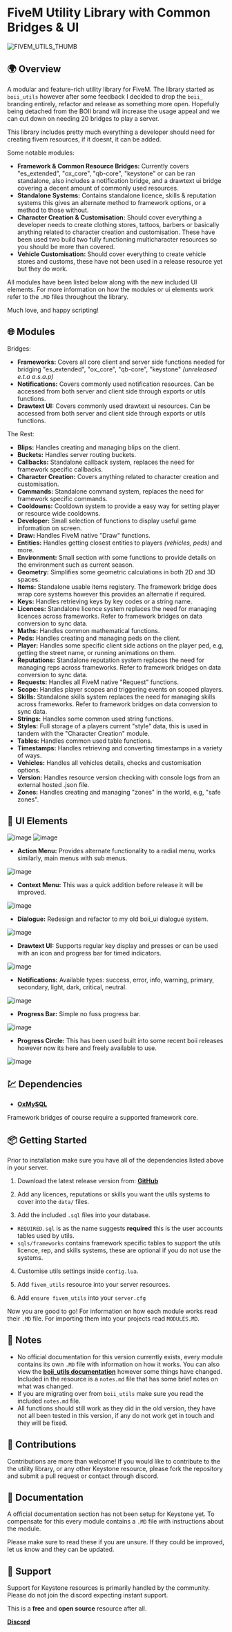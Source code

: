 # FiveM Utility Library with Common Bridges & UI

![FIVEM_UTILS_THUMB](https://github.com/user-attachments/assets/46ce9970-9a8a-4d10-b19a-2cb4bfaaec18)

## 🌍 Overview

A modular and feature-rich utility library for FiveM.
The library started as `boii_utils` however after some feedback I decided to drop the `boii_` branding entirely, refactor and release as something more open.
Hopefully being detached from the BOII brand will increase the usage appeal and we can cut down on needing 20 bridges to play a server.

This library includes pretty much everything a developer should need for creating fivem resources, if it doesnt, it can be added.

Some notable modules: 

- **Framework & Common Resource Bridges:** Currently covers "es_extended", "ox_core", "qb-core", "keystone" or can be ran standalone, also includes a notification bridge, and a drawtext ui bridge covering a decent amount of commonly used resources.
- **Standalone Systems:** Contains standalone licence, skills & reputation systems this gives an alternate method to framework options, or a method to those without.
- **Character Creation & Customisation:** Should cover everything a developer needs to create clothing stores, tattoos, barbers or basically anything related to character creation and customisation. These have been used two build two fully functioning multicharacter resources so you should be more than covered.
- **Vehicle Customisation:** Should cover everything to create vehicle stores and customs, these have not been used in a release resource yet but they do work.

All modules have been listed below along with the new included UI elements.
For more information on how the modules or ui elements work refer to the `.MD` files throughout the library.

Much love, and happy scripting!

## 🌐 Modules

Bridges: 
- **Frameworks:** Covers all core client and server side functions needed for bridging "es_extended", "ox_core", "qb-core", "keystone" *(unreleased e.t.a a.s.a.p)* 
- **Notifications:** Covers commonly used notification resources. Can be accessed from both server and client side through exports or utils functions.
- **Drawtext UI:** Covers commonly used drawtext ui resources. Can be accessed from both server and client side through exports or utils functions.

The Rest:
- **Blips:** Handles creating and managing blips on the client.
- **Buckets:** Handles server routing buckets.
- **Callbacks:** Standalone callback system, replaces the need for framework specific callbacks.
- **Character Creation:** Covers anything related to character creation and customisation.
- **Commands:** Standalone command system, replaces the need for framework specific commands.
- **Cooldowns:** Cooldown system to provide a easy way for setting player or resource wide cooldowns.
- **Developer:** Small selection of functions to display useful game information on screen.
- **Draw:** Handles FiveM native "Draw" functions.
- **Entities:** Handles getting closest entities to players *(vehicles, peds)* and more.
- **Environment:** Small section with some functions to provide details on the environment such as current season.
- **Geometry:** Simplifies some geometric calculations in both 2D and 3D spaces.
- **Items:** Standalone usable items registery. The framework bridge does wrap core systems however this provides an alternatie if required.
- **Keys:** Handles retrieving keys by key codes or a string name.
- **Licences:** Standalone licence system replaces the need for managing licences across frameworks. Refer to framework bridges on data conversion to sync data.
- **Maths:** Handles common mathematical functions.
- **Peds:** Handles creating and managing peds on the client.
- **Player:** Handles some specific client side actions on the player ped, e.g, getting the street name, or running animations on them.
- **Reputations:** Standalone reputation system replaces the need for managing reps across frameworks. Refer to framework bridges on data conversion to sync data.
- **Requests:** Handles all FiveM native "Request" functions.
- **Scope:** Handles player scopes and triggering events on scoped players.
- **Skills:** Standalone skills system replaces the need for managing skills across frameworks. Refer to framework bridges on data conversion to sync data.
- **Strings:** Handles some common used string functions.
- **Styles:** Full storage of a players current "style" data, this is used in tandem with the "Character Creation" module.
- **Tables:** Handles common used table functions.
- **Timestamps:** Handles retrieving and converting timestamps in a variety of ways.
- **Vehicles:** Handles all vehicles details, checks and customisation options.
- **Version:** Handles resource version checking with console logs from an external hosted .json file.
- **Zones:** Handles creating and managing "zones" in the world, e.g, "safe zones".

## 🎨 UI Elements

![image](https://i.imgur.com/1e0kaDk.png)
![image](https://i.imgur.com/VUzYEWr.png)

- **Action Menu:** Provides alternate functionality to a radial menu, works similarly, main menus with sub menus.

![image](https://i.imgur.com/9kETuxU.png)

- **Context Menu:** This was a quick addition before release it will be improved.

![image](https://i.imgur.com/QAWU3eM.png)

- **Dialogue:** Redesign and refactor to my old boii_ui dialogue system.

![image](https://i.imgur.com/0ft6MER.png)

- **Drawtext UI:** Supports regular key display and presses or can be used with an icon and progress bar for timed indicators.

![image](https://i.imgur.com/iseGgKq.png)

- **Notifications:** Available types: success, error, info, warning, primary, secondary, light, dark, critical, neutral.

![image](https://i.imgur.com/2Eo6cVk.png)

- **Progress Bar:** Simple no fuss progress bar.

![image](https://i.imgur.com/6PbQsqm.png)

- **Progress Circle:** This has been used built into some recent boii releases however now its here and freely available to use.

![image](https://i.imgur.com/f1GLUyJ.png)

## 💹 Dependencies

- **[OxMySQL](https://github.com/overextended/oxmysql/releases/tag/v2.12.0)**

Framework bridges of course require a supported framework core.

## 📦 Getting Started

Prior to installation make sure you have all of the dependencies listed above in your server.

1. Download the latest release version from: **[GitHub](https://github.com/keystonehub/fivem_utils/releases)**

2. Add any licences, reputations or skills you want the utils systems to cover into the `data/` files.

3. Add the included `.sql` files into your database.
- `REQUIRED.sql` is as the name suggests **required** this is the user accounts tables used by utils.
- `sqls/frameworks` contains framework specific tables to support the utils licence, rep, and skills systems, these are optional if you do not use the systems.

4. Customise utils settings inside `config.lua`.

5. Add `fivem_utils` resource into your server resources.

6. Add `ensure fivem_utils` into your `server.cfg`

Now you are good to go!
For information on how each module works read their `.MD` file.
For importing them into your projects read `MODULES.MD`.

## 📝 Notes

- No official documentation for this version currently exists, every module contains its own `.MD` file with information on how it works. You can also view the **[boii_utils documentation](https://docs.boii.dev/fivem/free-resources/boii_utils)** however some things have changed. Included in the resource is a `notes.md` file that has some brief notes on what was changed.
- If you are migrating over from `boii_utils` make sure you read the included `notes.md` file.
- All functions should still work as they did in the old version, they have not all been tested in this version, if any do not work get in touch and they will be fixed.

## 🤝 Contributions

Contributions are more than welcome! 
If you would like to contribute to the the utility library, or any other Keystone resource, please fork the repository and submit a pull request or contact through discord.

## 📝 Documentation

A official documentation section has not been setup for Keystone yet. 
To compensate for this every module contains a `.MD` file with instructions about the module.

Please make sure to read these if you are unsure.
If they could be improved, let us know and they can be updated.

## 📩 Support

Support for Keystone resources is primarily handled by the community.
Please do not join the discord expecting instant support. 

This is a **free** and **open source** resource after all. 

**[Discord](https://discord.gg/SjNhQV2YeN)**
